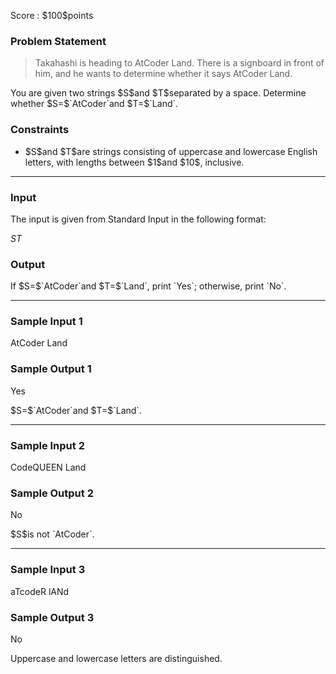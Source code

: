 
<div>

<span>

<span>

<p>
Score : $100$points
</p>

<div>

<section>

### **Problem Statement**

<blockquote>

<p>
Takahashi is heading to AtCoder Land.
There is a signboard in front of him, and he wants to determine whether it says AtCoder Land.
</p>

</blockquote>

<p>
You are given two strings $S$and $T$separated by a space.
Determine whether $S=$`AtCoder`and $T=$`Land`.
</p>

</section>

</div>

<div>

<section>

### **Constraints**

<ul>

<li>
$S$and $T$are strings consisting of uppercase and lowercase English letters, with lengths between $1$and $10$, inclusive.
</li>

</ul>

</section>

</div>

---

<div>

<div>

<section>

### **Input**

<p>
The input is given from Standard Input in the following format:
</p>

<div>

$S$$T$
</div>

</section>

</div>

<div>

<section>

### **Output**

<p>
If $S=$`AtCoder`and $T=$`Land`, print `Yes`; otherwise, print `No`.
</p>

</section>

</div>

</div>

---

<div>

<section>

### **Sample Input 1**

<div>

AtCoder Land

</div>

</section>

</div>

<div>

<section>

### **Sample Output 1**

<div>

Yes

</div>

<p>
$S=$`AtCoder`and $T=$`Land`.
</p>

</section>

</div>

---

<div>

<section>

### **Sample Input 2**

<div>

CodeQUEEN Land

</div>

</section>

</div>

<div>

<section>

### **Sample Output 2**

<div>

No

</div>

<p>
$S$is not `AtCoder`.
</p>

</section>

</div>

---

<div>

<section>

### **Sample Input 3**

<div>

aTcodeR lANd

</div>

</section>

</div>

<div>

<section>

### **Sample Output 3**

<div>

No

</div>

<p>
Uppercase and lowercase letters are distinguished.
</p>

</section>

</div>

</span>

</span>

</div>
